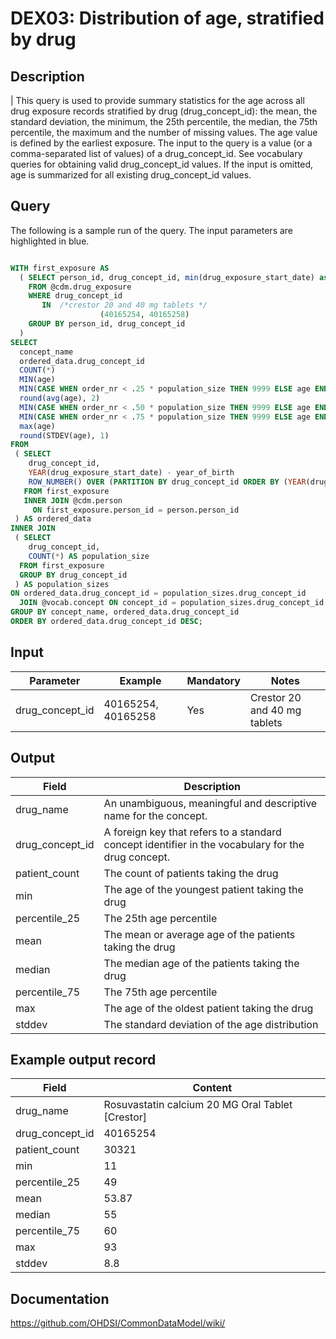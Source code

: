 <!---
Group:drug exposure
Name:DEX03 Distribution of age, stratified by drug
Author:Patrick Ryan
CDM Version: 5.3
-->

# DEX03: Distribution of age, stratified by drug

## Description
| This query is used to provide summary statistics for the age across all drug exposure records stratified by drug (drug_concept_id): the mean, the standard deviation, the minimum, the 25th percentile, the median, the 75th percentile, the maximum and the number of missing values. The age value is defined by the earliest exposure. The input to the query is a value (or a comma-separated list of values) of a drug_concept_id. See  vocabulary queries for obtaining valid drug_concept_id values. If the input is omitted, age is summarized for all existing drug_concept_id values.

## Query
The following is a sample run of the query. The input parameters are highlighted in  blue.

```sql

WITH first_exposure AS
  ( SELECT person_id, drug_concept_id, min(drug_exposure_start_date) as drug_exposure_start_date
    FROM @cdm.drug_exposure
    WHERE drug_concept_id
       IN  /*crestor 20 and 40 mg tablets */
                    (40165254, 40165258)
    GROUP BY person_id, drug_concept_id                
  )
SELECT
  concept_name                                                           AS drug,
  ordered_data.drug_concept_id                                           AS drug_concept_id,
  COUNT(*)                                                               AS patient_count,
  MIN(age)                                                               AS min,
  MIN(CASE WHEN order_nr < .25 * population_size THEN 9999 ELSE age END) AS percentile_25,
  round(avg(age), 2)                                                     AS mean,
  MIN(CASE WHEN order_nr < .50 * population_size THEN 9999 ELSE age END) AS median,
  MIN(CASE WHEN order_nr < .75 * population_size THEN 9999 ELSE age END) AS percentile_75,
  max(age)                                                               AS max,
  round(STDEV(age), 1)                                                   AS STDEV
FROM
 ( SELECT
    drug_concept_id,
    YEAR(drug_exposure_start_date) - year_of_birth                                                                  AS age,
    ROW_NUMBER() OVER (PARTITION BY drug_concept_id ORDER BY (YEAR(drug_exposure_start_date) - year_of_birth)) AS order_nr
   FROM first_exposure
   INNER JOIN @cdm.person
     ON first_exposure.person_id = person.person_id
 ) AS ordered_data
INNER JOIN
 ( SELECT
    drug_concept_id,
    COUNT(*) AS population_size
  FROM first_exposure
  GROUP BY drug_concept_id
 ) AS population_sizes
ON ordered_data.drug_concept_id = population_sizes.drug_concept_id
  JOIN @vocab.concept ON concept_id = population_sizes.drug_concept_id
GROUP BY concept_name, ordered_data.drug_concept_id
ORDER BY ordered_data.drug_concept_id DESC;
```

## Input

|  Parameter |  Example |  Mandatory |  Notes |
| --- | --- | --- | --- |
| drug_concept_id | 40165254, 40165258 | Yes | Crestor 20 and 40 mg tablets |

## Output

|  Field |  Description |
| --- | --- |
| drug_name | An unambiguous, meaningful and descriptive name for the concept. |
| drug_concept_id | A foreign key that refers to a standard concept identifier in the vocabulary for the drug concept. |
| patient_count | The count of patients taking the drug |
| min | The age of the youngest patient taking the drug |
| percentile_25 | The 25th age percentile |
| mean | The mean or average age of the patients taking the drug |
| median | The median age of the patients taking the drug |
| percentile_75 | The 75th age percentile |
| max  | The age of the oldest patient taking the drug |
| stddev | The standard deviation of the age distribution |


## Example output record

|  Field |  Content |
| --- | --- |
| drug_name | Rosuvastatin calcium 20 MG Oral Tablet [Crestor] |
| drug_concept_id | 40165254 |
| patient_count | 30321 |
| min | 11 |
| percentile_25 | 49 |
| mean | 53.87 |
| median | 55 |
| percentile_75 | 60 |
| max | 93 |
| stddev | 8.8 |

## Documentation
https://github.com/OHDSI/CommonDataModel/wiki/
